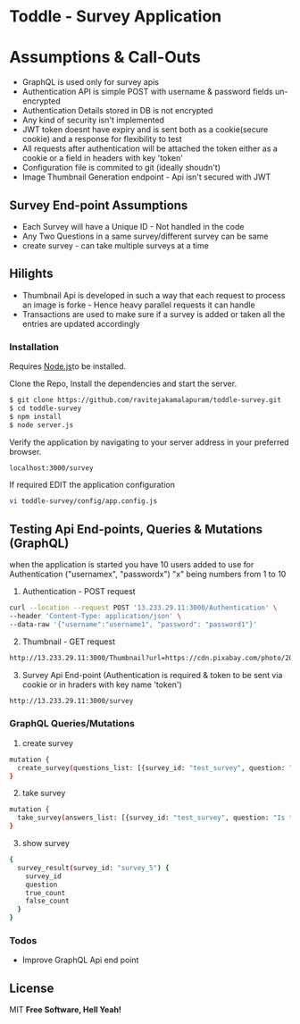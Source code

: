 # Toddle - Survey Application

# Assumptions & Call-Outs

  -  GraphQL is used only for survey apis
  -  Authentication API is simple POST with username & password fields un-encrypted
  -  Authentication Details stored in DB is not encrypted
  -  Any kind of security isn't implemented
  -  JWT token doesnt have expiry and is sent both as a cookie(secure cookie) and a response for flexibility to test
  -  All requests after authentication will be attached the token either as a cookie or a field in headers with key 'token'
  -  Configuration file is commited to git (ideally shoudn't)
  -  Image Thumbnail Generation endpoint - Api isn't secured with JWT

## Survey End-point Assumptions
  -  Each Survey will have a Unique ID -  Not handled in the code
  -  Any Two Questions in a same survey/different survey can be same
  -  create survey - can take multiple surveys at a time

##  Hilights
  - Thumbnail Api is developed in such a way that each request to process an image is forke - Hence heavy parallel requests it can handle
  - Transactions are used to make sure if a survey is added or taken all the entries are updated accordingly


### Installation

Requires [Node.js](https://nodejs.org/)to be installed.

Clone the Repo, Install the dependencies and start the server.

```sh
$ git clone https://github.com/ravitejakamalapuram/toddle-survey.git
$ cd toddle-survey
$ npm install
$ node server.js
```

Verify the application by navigating to your server address in your preferred browser.
```sh
localhost:3000/survey
```

If required EDIT the application configuration
```sh
vi toddle-survey/config/app.config.js
```

## Testing Api End-points, Queries & Mutations (GraphQL)
when the application is started you have 10 users added to use for Authentication ("usernamex", "passwordx") "x" being numbers from 1 to 10

1. Authentication - POST request
```sh
curl --location --request POST '13.233.29.11:3000/Authentication' \
--header 'Content-Type: application/json' \
--data-raw '{"username":"username1", "password": "password1"}'
```

2. Thumbnail - GET request
```sh
http://13.233.29.11:3000/Thumbnail?url=https://cdn.pixabay.com/photo/2015/04/23/22/00/tree-736885__340.jpg
```

3. Survey Api End-point (Authentication is required & token to be sent via cookie or in hraders with key name 'token')
```sh
http://13.233.29.11:3000/survey
```
### GraphQL Queries/Mutations

1. create survey
```sh
mutation {
  create_survey(questions_list: [{survey_id: "test_survey", question: "Is the current year 2020?"}]) 
}
```

2. take survey
```sh
mutation {
  take_survey(answers_list: [{survey_id: "test_survey", question: "Is the current year 2020", option_chosen: false}]) 
}
```

3. show survey
```sh
{
  survey_result(survey_id: "survey_5") {
    survey_id
    question
    true_count
    false_count
  }
}
```

### Todos
 - Improve GraphQL Api end point

License
----
MIT
**Free Software, Hell Yeah!**
